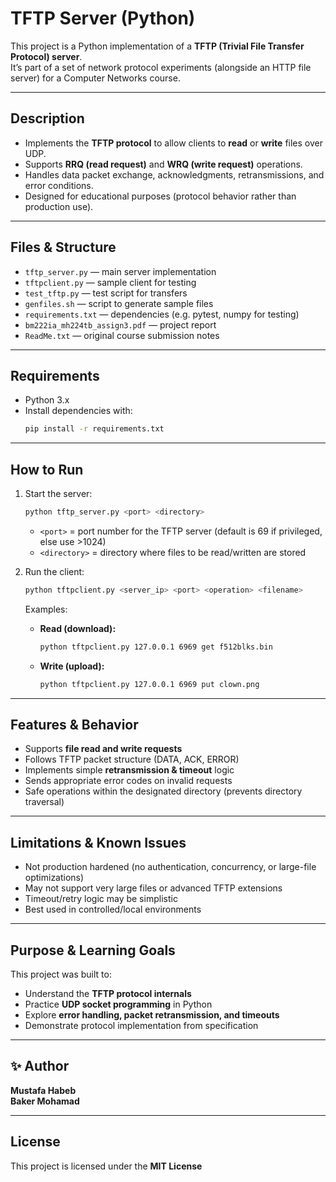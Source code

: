 # TFTP Server (Python)

This project is a Python implementation of a **TFTP (Trivial File Transfer Protocol) server**.  
It’s part of a set of network protocol experiments (alongside an HTTP file server) for a Computer Networks course.

---

##  Description

- Implements the **TFTP protocol** to allow clients to **read** or **write** files over UDP.
- Supports **RRQ (read request)** and **WRQ (write request)** operations.
- Handles data packet exchange, acknowledgments, retransmissions, and error conditions.
- Designed for educational purposes (protocol behavior rather than production use).

---

##  Files & Structure

- `tftp_server.py` — main server implementation  
- `tftpclient.py` — sample client for testing  
- `test_tftp.py` — test script for transfers  
- `genfiles.sh` — script to generate sample files  
- `requirements.txt` — dependencies (e.g. pytest, numpy for testing)  
- `bm222ia_mh224tb_assign3.pdf` — project report  
- `ReadMe.txt` — original course submission notes  

---

##  Requirements

- Python 3.x  
- Install dependencies with:  
  ```bash
  pip install -r requirements.txt
  ```

---

##  How to Run

1. Start the server:

   ```bash
   python tftp_server.py <port> <directory>
   ```

   - `<port>` = port number for the TFTP server (default is 69 if privileged, else use >1024)  
   - `<directory>` = directory where files to be read/written are stored

2. Run the client:

   ```bash
   python tftpclient.py <server_ip> <port> <operation> <filename>
   ```

   Examples:
   - **Read (download):**
     ```bash
     python tftpclient.py 127.0.0.1 6969 get f512blks.bin
     ```

   - **Write (upload):**
     ```bash
     python tftpclient.py 127.0.0.1 6969 put clown.png
     ```

---

##  Features & Behavior

- Supports **file read and write requests**  
- Follows TFTP packet structure (DATA, ACK, ERROR)  
- Implements simple **retransmission & timeout** logic  
- Sends appropriate error codes on invalid requests  
- Safe operations within the designated directory (prevents directory traversal)  

---

##  Limitations & Known Issues

- Not production hardened (no authentication, concurrency, or large-file optimizations)  
- May not support very large files or advanced TFTP extensions  
- Timeout/retry logic may be simplistic  
- Best used in controlled/local environments  

---

##  Purpose & Learning Goals

This project was built to:

- Understand the **TFTP protocol internals**  
- Practice **UDP socket programming** in Python  
- Explore **error handling, packet retransmission, and timeouts**  
- Demonstrate protocol implementation from specification  

---

## ✨ Author

**Mustafa Habeb**  
**Baker Mohamad**

---

##  License

This project is licensed under the **MIT License**  
